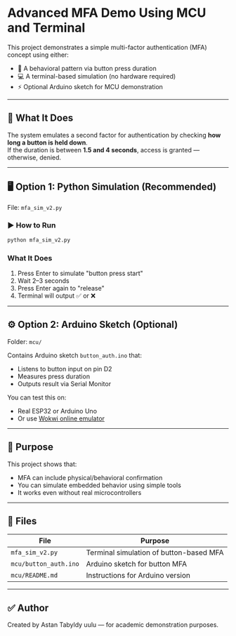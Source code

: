 
# Advanced MFA Demo Using MCU and Terminal

This project demonstrates a simple multi-factor authentication (MFA) concept using either:

- 🧠 A behavioral pattern via button press duration
- 💻 A terminal-based simulation (no hardware required)
- ⚡ Optional Arduino sketch for MCU demonstration

---

## 🔐 What It Does

The system emulates a second factor for authentication by checking **how long a button is held down**.  
If the duration is between **1.5 and 4 seconds**, access is granted — otherwise, denied.

---

## 🖥 Option 1: Python Simulation (Recommended)

File: `mfa_sim_v2.py`

### ▶️ How to Run

```bash
python mfa_sim_v2.py
```

### What It Does

1. Press Enter to simulate "button press start"
2. Wait 2–3 seconds
3. Press Enter again to "release"
4. Terminal will output ✅ or ❌

---

## ⚙️ Option 2: Arduino Sketch (Optional)

Folder: `mcu/`

Contains Arduino sketch `button_auth.ino` that:
- Listens to button input on pin D2
- Measures press duration
- Outputs result via Serial Monitor

You can test this on:
- Real ESP32 or Arduino Uno
- Or use [Wokwi online emulator](https://wokwi.com)

---

## 🧠 Purpose

This project shows that:
- MFA can include physical/behavioral confirmation
- You can simulate embedded behavior using simple tools
- It works even without real microcontrollers

---

## 📂 Files

| File | Purpose |
|------|---------|
| `mfa_sim_v2.py` | Terminal simulation of button-based MFA |
| `mcu/button_auth.ino` | Arduino sketch for button MFA |
| `mcu/README.md` | Instructions for Arduino version |

---

## ✅ Author

Created by Astan Tabyldy uulu — for academic demonstration purposes.
